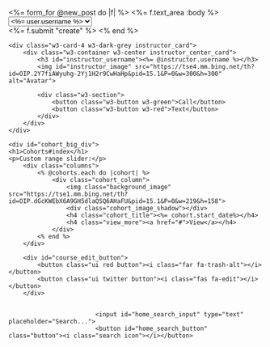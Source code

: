 
<%= form_for @new_post do |f| %>
    <%= f.text_area :body %>
    <select name="user_id">
      <%User.all.each do |user| %>
        <option value="<%=user.id %>">
            <%= user.username %>
        </option>
      <% end %>
    </select>
    <br>
    <%= f.submit "create" %>
<% end %>

    <div class="w3-card-4 w3-dark-grey instructor_card">
        <div class="w3-container w3-center instructor_center_card">
            <h3 id="instructor_username"><%= @instructor.username %></h3>
            <img id="instructor_image" src="https://tse4.mm.bing.net/th?id=OIP.2Y7fiAWyuhg-2Yj1H2r9CwHaHp&pid=15.1&P=0&w=300&h=300" alt="Avatar">

            <div class="w3-section">
                <button class="w3-button w3-green">Call</button>
                <button class="w3-button w3-red">Text</button>
            </div>
        </div>
    </div>

    <div id="cohort_big_div">
    <h1>Cohorts#index</h1>
    <p>Custom range slider:</p>
        <div class="columns">
            <% @cohorts.each do |cohort| %>
                <div class="cohort_column">
                    <img class="background_image" src="https://tse1.mm.bing.net/th?id=OIP.dGcKWEbX6A9GH5dlaQSQ6AHaFU&pid=15.1&P=0&w=219&h=158">
                    <div class="cohort_image_shadow"></div>
                    <h4 class="cohort_title"><%= cohort.start_date%></h4>
                    <h4 class="view_more"><a href="#">View</a></h4>
                </div>
            <% end %>
        </div>
</div>


        <div id="course_edit_button">
            <button class="ui red button"><i class="far fa-trash-alt"></i></button>
            <button class="ui twitter button"><i class="fas fa-edit"></i></button>
        </div>


                            <input id="home_search_input" type="text" placeholder="Search...">
                            <button id="home_search_button" class="button"><i class="search icon"></i></button>